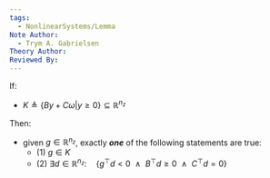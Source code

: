 ```yaml
---
tags:
  - NonlinearSystems/Lemma
Note Author:
  - Trym A. Gabrielsen
Theory Author: 
Reviewed By:
---
```


If:
- $K \triangleq \{By+C \omega | y\geq 0\} \subseteq \mathbb{R}^{n_{z}}$

Then:
- given $g\in \mathbb{R}^{n_{z}}$, exactly ***one*** of the following statements are true:
	- (1) $g\in K$
	- (2) $\exists d\in \mathbb{R}^{n_{z}}: \quad \{g^{\top}d<0 ~~\wedge~~ B^{\top}d\geq0 ~~\wedge~~ C^{\top}d=0\}$




